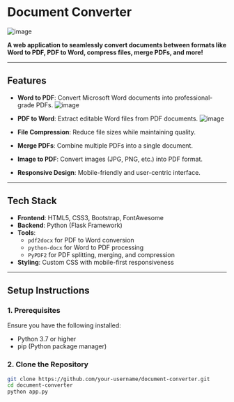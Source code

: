 # **Document Converter**
![image](https://github.com/user-attachments/assets/c037a92c-491f-4e47-8447-e75f4d2939d9)

**A web application to seamlessly convert documents between formats like Word to PDF, PDF to Word, compress files, merge PDFs, and more!**

---

## **Features**
- **Word to PDF**: Convert Microsoft Word documents into professional-grade PDFs.
 ![image](https://github.com/user-attachments/assets/22093d4b-511c-4313-9262-277a86e14353)

- **PDF to Word**: Extract editable Word files from PDF documents.
  ![image](https://github.com/user-attachments/assets/83e1c899-bc51-41dd-be97-bf7e1e608961)

- **File Compression**: Reduce file sizes while maintaining quality.
- **Merge PDFs**: Combine multiple PDFs into a single document.
- **Image to PDF**: Convert images (JPG, PNG, etc.) into PDF format.
- **Responsive Design**: Mobile-friendly and user-centric interface.

---

## **Tech Stack**
- **Frontend**: HTML5, CSS3, Bootstrap, FontAwesome
- **Backend**: Python (Flask Framework)
- **Tools**: 
  - `pdf2docx` for PDF to Word conversion
  - `python-docx` for Word to PDF processing
  - `PyPDF2` for PDF splitting, merging, and compression
- **Styling**: Custom CSS with mobile-first responsiveness

---

## **Setup Instructions**

### 1. **Prerequisites**
Ensure you have the following installed:
- Python 3.7 or higher
- pip (Python package manager)

### 2. **Clone the Repository**
```bash
git clone https://github.com/your-username/document-converter.git
cd document-converter
python app.py

